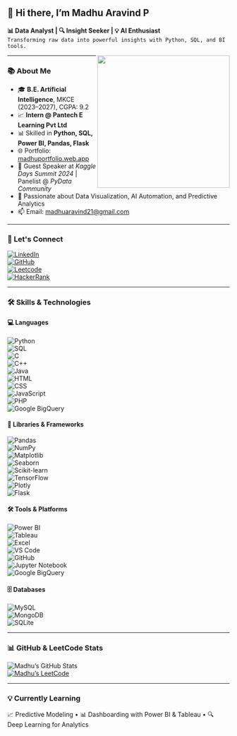 ## 👋 Hi there, I’m Madhu Aravind P

**📊 Data Analyst | 🔍 Insight Seeker | 💡 AI Enthusiast**  
`Transforming raw data into powerful insights with Python, SQL, and BI tools.`

<img align="right" width="300" src="https://media.giphy.com/media/47f0342cec72b800463bf003eac1257e/giphy.gif">

---

### 📚 About Me
- 🎓 **B.E. Artificial Intelligence**, MKCE (2023–2027), CGPA: 9.2  
- 📈 **Intern @ Pantech E Learning Pvt Ltd**  
- 📊 Skilled in **Python, SQL, Power BI, Pandas, Flask**  
- 🌐 Portfolio: [madhuportfolio.web.app](https://madhuportfolio-3bba7.web.app/)  
- 🧠 Guest Speaker at *Kaggle Days Summit 2024* | Panelist @ *PyData Community*  
- 🔎 Passionate about Data Visualization, AI Automation, and Predictive Analytics  
- 📫 Email: madhuaravind21@gmail.com  

---

### 🔗 Let's Connect

[![LinkedIn](https://img.shields.io/badge/LinkedIn-MadhuAravindP-blue?style=for-the-badge&logo=linkedin&logoColor=white)](https://www.linkedin.com/in/madhuaravind-p-a18325290/)  
[![GitHub](https://img.shields.io/badge/GitHub-Madhuarvind-333?style=for-the-badge&logo=github)](https://github.com/Madhuarvind)  
[![Leetcode](https://img.shields.io/badge/Leetcode-Madhuaravind-orange?style=for-the-badge&logo=leetcode&logoColor=white)](https://leetcode.com/u/Madhuaravind/)  
[![HackerRank](https://img.shields.io/badge/HackerRank-Madhu_P-2EC866?style=for-the-badge&logo=HackerRank&logoColor=white)](https://www.hackerrank.com/profile/madhuaravind21)  

---

### 🛠️ Skills & Technologies

#### 💻 Languages  
![Python](https://img.icons8.com/color/48/000000/python.png)  
![SQL](https://img.icons8.com/external-flat-juicy-fish/48/000000/external-sql-coding-and-development-flat-flat-juicy-fish.png)  
![C](https://img.icons8.com/color/48/000000/c-programming.png)  
![C++](https://img.icons8.com/color/48/000000/c-plus-plus-logo.png)  
![Java](https://img.icons8.com/color/48/000000/java-coffee-cup-logo.png)  
![HTML](https://img.icons8.com/color/48/000000/html-5.png)  
![CSS](https://img.icons8.com/color/48/000000/css3.png)  
![JavaScript](https://img.icons8.com/color/48/000000/javascript--v1.png)  
![PHP](https://img.icons8.com/officel/48/000000/php-logo.png)  
![Google BigQuery](https://img.icons8.com/color/48/000000/google-bigquery.png)  

#### 🧠 Libraries & Frameworks  
![Pandas](https://img.icons8.com/color/48/000000/pandas.png)  
![NumPy](https://img.icons8.com/color/48/000000/numpy.png)  
![Matplotlib](https://upload.wikimedia.org/wikipedia/commons/0/01/Created_with_Matplotlib-logo.png)  
![Seaborn](https://upload.wikimedia.org/wikipedia/commons/2/22/Seaborn_logo.svg)  
![Scikit-learn](https://scikit-learn.org/stable/_static/scikit-learn-logo-small.png)  
![TensorFlow](https://img.icons8.com/color/48/000000/tensorflow.png)  
![Plotly](https://img.icons8.com/color/48/000000/plotly.png)  
![Flask](https://img.icons8.com/color/48/000000/flask.png)  

#### 🛠 Tools & Platforms  
![Power BI](https://img.icons8.com/color/48/000000/microsoft-power-bi.png)  
![Tableau](https://img.icons8.com/color/48/000000/tableau-software.png)  
![Excel](https://img.icons8.com/color/48/000000/microsoft-excel-2019--v1.png)  
![VS Code](https://img.icons8.com/color/48/000000/visual-studio-code-2019.png)  
![GitHub](https://img.icons8.com/material-outlined/48/000000/github.png)  
![Jupyter Notebook](https://img.icons8.com/external-tal-revivo-color-tal-revivo/48/000000/external-jupyter-a-browser-based-interactive-computing-environment-logo-color-tal-revivo.png)  
![Google BigQuery](https://img.icons8.com/color/48/000000/google-bigquery.png)  

#### 🗄️ Databases  
![MySQL](https://img.icons8.com/fluency/48/000000/mysql-logo.png)  
![MongoDB](https://img.icons8.com/color/48/000000/mongodb.png)  
![SQLite](https://img.icons8.com/color/48/000000/sqlite.png)  

---

### 📊 GitHub & LeetCode Stats

![Madhu’s GitHub Stats](https://github-readme-stats.vercel.app/api?username=Madhuarvind&show_icons=true&theme=tokyonight)  
[![Madhu’s LeetCode](https://leetcard.jacoblin.cool/Madhuaravind?ext=contest&theme=dark)](https://leetcode.com/u/Madhuaravind/)  

---

### 💡 Currently Learning

📈 Predictive Modeling • 📊 Dashboarding with Power BI & Tableau • 🔍 Deep Learning for Analytics  

